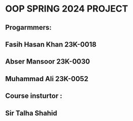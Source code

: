 # OOP SPRING 2024 PROJECT

## Progarmmers:
## Fasih Hasan Khan 23K-0018
## Abser Mansoor 23K-0030
## Muhammad Ali 23K-0052

## Course insturtor : 
## Sir Talha Shahid
